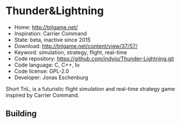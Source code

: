 # Thunder&Lightning

- Home: http://tnlgame.net/
- Inspiration: Carrier Command
- State: beta, inactive since 2015
- Download: http://tnlgame.net/content/view/37/57/
- Keyword: simulation, strategy, flight, real-time
- Code repository: https://github.com/indyjo/Thunder-Lightning.git
- Code language: C, C++, Io
- Code license: GPL-2.0
- Developer: Jonas Eschenburg

Short TnL, is a futuristic flight simulation and real-time strategy game inspired by Carrier Command.

## Building
